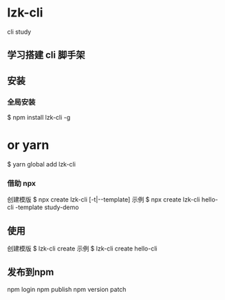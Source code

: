 # lzk-cli

cli study

## 学习搭建 cli 脚手架

## 安装

### 全局安装

$ npm install lzk-cli -g

# or yarn

$ yarn global add lzk-cli

### 借助 npx

创建模版
$ npx create lzk-cli <name> [-t|--template]
示例
$ npx create lzk-cli hello-cli -template study-demo

## 使用

创建模版
$ lzk-cli create <name>
示例
$ lzk-cli create hello-cli

## 发布到npm
npm login
npm publish
npm version patch
